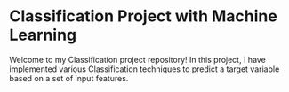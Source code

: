 # Classification Project with Machine Learning

Welcome to my Classification project repository! 
In this project, I have implemented various Classification techniques to predict a target variable based on a set of input features. 
